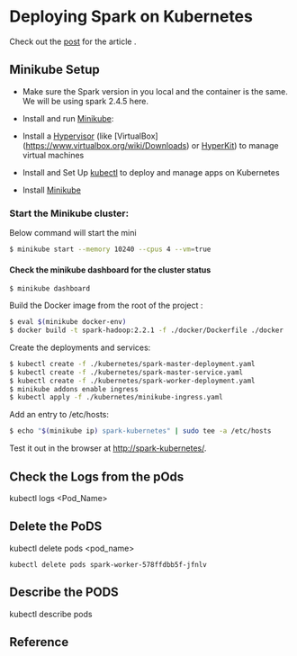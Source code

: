 # Deploying Spark on Kubernetes

Check out the [post]() for the article .


## Minikube Setup

* Make sure the Spark version in you local and the container is the same. We will be using spark 2.4.5 here.


* Install and run [Minikube](https://kubernetes.io/docs/setup/minikube/):

*  Install a  [Hypervisor](https://kubernetes.io/docs/tasks/tools/install-minikube/#install-a-hypervisor) (like [VirtualBox]
(https://www.virtualbox.org/wiki/Downloads) or [HyperKit](https://github.com/moby/hyperkit)) to manage virtual machines

* Install and Set Up [kubectl](https://kubernetes.io/docs/tasks/tools/install-kubectl/) to deploy and manage apps on Kubernetes

*  Install [Minikube](https://github.com/kubernetes/minikube/releases)

### Start the Minikube cluster:

Below command will start the mini
```bash
$ minikube start --memory 10240 --cpus 4 --vm=true
```

#### Check the minikube dashboard for the cluster status

```
$ minikube dashboard
```

Build the Docker image from the root of the project :

```bash
$ eval $(minikube docker-env)
$ docker build -t spark-hadoop:2.2.1 -f ./docker/Dockerfile ./docker
```

Create the deployments and services:

```sh
$ kubectl create -f ./kubernetes/spark-master-deployment.yaml
$ kubectl create -f ./kubernetes/spark-master-service.yaml
$ kubectl create -f ./kubernetes/spark-worker-deployment.yaml
$ minikube addons enable ingress
$ kubectl apply -f ./kubernetes/minikube-ingress.yaml
```

Add an entry to /etc/hosts:

```sh
$ echo "$(minikube ip) spark-kubernetes" | sudo tee -a /etc/hosts

```

Test it out in the browser at [http://spark-kubernetes/](http://spark-kubernetes/).



## Check the Logs from the pOds

kubectl logs <Pod_Name>


## Delete the PoDS
 kubectl delete pods <pod_name>

 ```
 kubectl delete pods spark-worker-578ffdbb5f-jfnlv
 ```
 

 ## Describe the PODS

 kubectl describe pods
## Reference

